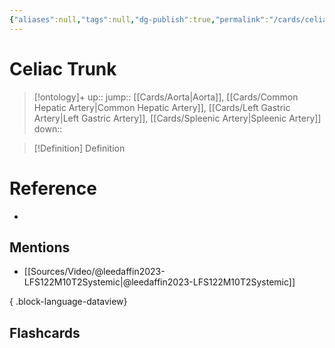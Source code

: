 ```yaml
---
{"aliases":null,"tags":null,"dg-publish":true,"permalink":"/cards/celiac-trunk/","dgPassFrontmatter":true}
---
```


# Celiac Trunk

> [!ontology]+
> up:: 
> jump:: [[Cards/Aorta\|Aorta]], [[Cards/Common Hepatic Artery\|Common Hepatic Artery]], [[Cards/Left Gastric Artery\|Left Gastric Artery]], [[Cards/Spleenic Artery\|Spleenic Artery]]
> down:: 

> [!Definition] Definition

# Reference

- 

## Mentions

- [[Sources/Video/@leedaffin2023-LFS122M10T2Systemic\|@leedaffin2023-LFS122M10T2Systemic]]

{ .block-language-dataview}

## Flashcards